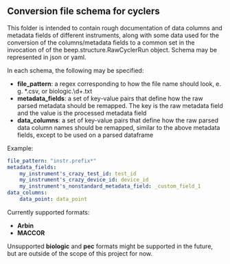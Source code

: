 ## Conversion file schema for cyclers

This folder is intended to contain rough documentation of data columns and
metadata fields of different instruments, along with some data used for the
conversion of the columns/metadata fields to a common set in the invocation of
of the beep.structure.RawCyclerRun object.  Schema may be represented in json or yaml.

In each schema, the following may be specified:

* **file_pattern**: a regex corresponding to how the file name should
look, e. g. *.csv, or biologic.\d+.txt
* **metadata_fields**: a set of key-value pairs that define how the raw parsed
metadata should be remapped. The key is the raw metadata field and the
value is the processed metadata field
* **data_columns**: a set of key-value pairs that define how the raw parsed data
column names should be remapped, similar to the above metadata fields, except to
be used on a parsed dataframe

Example:

```yaml
file_pattern: "instr.prefix*"
metadata_fields:
    my_instrument's_crazy_test_id: test_id
    my_instrument's_crazy_device_id: device_id
    my_instrument's_nonstandard_metadata_field: _custom_field_1
data_columns:
    data_point: data_point

```

Currently supported formats:

* **Arbin**
* **MACCOR**

Unsupported **biologic** and **pec** formats might be supported in the future, 
but are outside of the scope of this project for now.